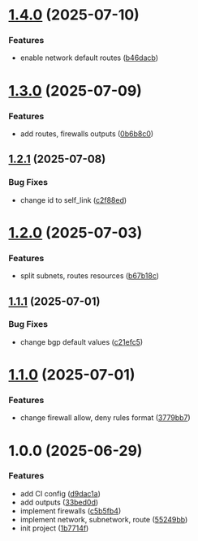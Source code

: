 # [1.4.0](https://github.com/cktf/terraform-google-network/compare/1.3.0...1.4.0) (2025-07-10)


### Features

* enable network default routes ([b46dacb](https://github.com/cktf/terraform-google-network/commit/b46dacb7ea8cdee82a32035570e2d52003c348e2))

# [1.3.0](https://github.com/cktf/terraform-google-network/compare/1.2.1...1.3.0) (2025-07-09)


### Features

* add routes, firewalls outputs ([0b6b8c0](https://github.com/cktf/terraform-google-network/commit/0b6b8c0065a0a21c010f50d8dd24438d65775d77))

## [1.2.1](https://github.com/cktf/terraform-google-network/compare/1.2.0...1.2.1) (2025-07-08)


### Bug Fixes

* change id to self_link ([c2f88ed](https://github.com/cktf/terraform-google-network/commit/c2f88edbd3a346c8c22257066566e54aed2410dc))

# [1.2.0](https://github.com/cktf/terraform-google-network/compare/1.1.1...1.2.0) (2025-07-03)


### Features

* split subnets, routes resources ([b67b18c](https://github.com/cktf/terraform-google-network/commit/b67b18c798bbea85aa784a55b5597216698c20b9))

## [1.1.1](https://github.com/cktf/terraform-google-network/compare/1.1.0...1.1.1) (2025-07-01)


### Bug Fixes

* change bgp default values ([c21efc5](https://github.com/cktf/terraform-google-network/commit/c21efc586f08e521f3ff758f0e6fab3c283898cd))

# [1.1.0](https://github.com/cktf/terraform-google-network/compare/1.0.0...1.1.0) (2025-07-01)


### Features

* change firewall allow, deny rules format ([3779bb7](https://github.com/cktf/terraform-google-network/commit/3779bb7f83d72099e4cab5265e2bf2b35b0a4818))

# 1.0.0 (2025-06-29)


### Features

* add CI config ([d9dac1a](https://github.com/cktf/terraform-google-network/commit/d9dac1ae2b92b8d0d66c51518ef1414509f252b7))
* add outputs ([33bed0d](https://github.com/cktf/terraform-google-network/commit/33bed0d0baef98d73def4e1f9056c327c3402615))
* implement firewalls ([c5b5fb4](https://github.com/cktf/terraform-google-network/commit/c5b5fb4565486d07f26bf1fb88f6257a1d08ff15))
* implement network, subnetwork, route ([55249bb](https://github.com/cktf/terraform-google-network/commit/55249bb65e0458b594f1e9224f24c94562f66542))
* init project ([1b7714f](https://github.com/cktf/terraform-google-network/commit/1b7714ffb10fc5176a51e1c4a8e31a13cdfef6b2))
